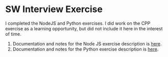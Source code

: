 # SW Interview Exercise

I completed the NodeJS and Python exercises.  I did work on the CPP exercise as a learning opportunity, but did not include it here in the interest of time.  

1. Documentation and notes for the Node JS exercise description is [here](node-js/README.md).
2. Documentation and notes for the Python exercise description is [here](python/README.md).